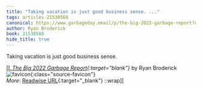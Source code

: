 ```yaml
---
title: "Taking vacation is just good business sense. ..."
tags: articles-21530568
canonical: https://www.garbageday.email/p/the-big-2022-garbage-report?utm_source=substack&utm_medium=email
author: Ryan Broderick
book: 21530568
hide_title: true
---
```


Taking vacation is just good business sense.


[[<cite>_[The Big 2022 Garbage Report](https://www.garbageday.email/p/the-big-2022-garbage-report?utm_source=substack&utm_medium=email){:target="_blank"}_</cite> by Ryan Broderick ![favicon](https://s2.googleusercontent.com/s2/favicons?domain=www.garbageday.email){:class="source-favicon"}<br>
_More_: [Readwise URL](https://readwise.io/open/427581866){:target="_blank"}
::wrap]]
